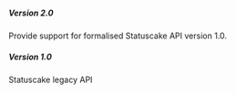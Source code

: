 ##### Version 2.0
Provide support for formalised Statuscake API version 1.0.

##### Version 1.0
Statuscake legacy API
